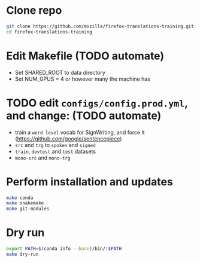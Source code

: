 # Clone repo

```bash
git clone https://github.com/mozilla/firefox-translations-training.git
cd firefox-translations-training
```

# Edit Makefile (TODO automate)

- Set SHARED_ROOT to data directory
- Set NUM_GPUS = 4 or however many the machine has

# TODO edit `configs/config.prod.yml`, and change: (TODO automate)

- train a `word level` vocab for SignWriting, and force it (https://github.com/google/sentencepiece)
- `src` and `trg` to `spoken` and `signed`
- `train`, `devtest` and `test` datasets
- `mono-src` and `mono-trg`

# Perform installation and updates

```bash
make conda
make snakemake
make git-modules
```

# Dry run

```bash
export PATH=$(conda info --base)/bin/:$PATH
make dry-run
```

